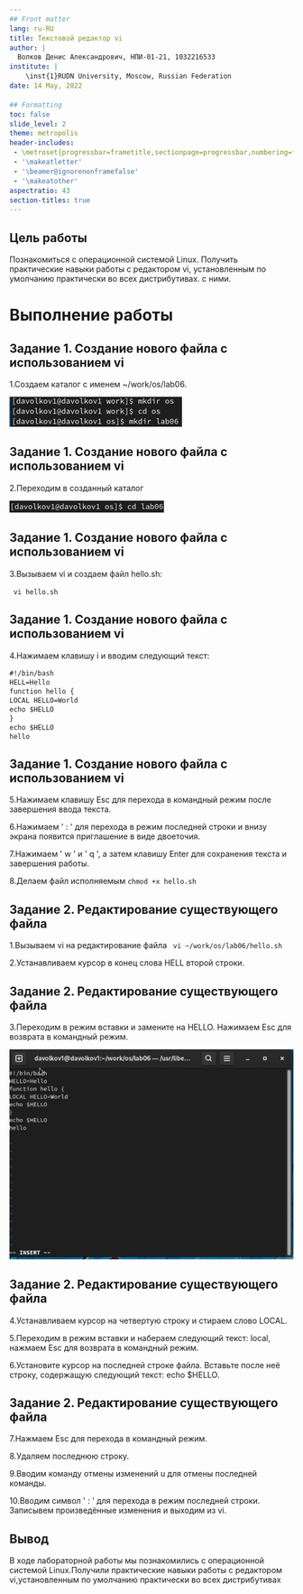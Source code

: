 ```yaml
---
## Front matter
lang: ru-RU
title: Текстовой редактор vi
author: |
  Волков Денис Александрович, НПИ-01-21, 1032216533
institute: |
	\inst{1}RUDN University, Moscow, Russian Federation
date: 14 May, 2022

## Formatting
toc: false
slide_level: 2
theme: metropolis
header-includes: 
 - \metroset{progressbar=frametitle,sectionpage=progressbar,numbering=fraction}
 - '\makeatletter'
 - '\beamer@ignorenonframefalse'
 - '\makeatother'
aspectratio: 43
section-titles: true
---
```

## Цель работы 
Познакомиться с операционной системой Linux. Получить практические навыки работы с редактором vi, установленным по умолчанию практически во всех дистрибутивах.
с ними.

# Выполнение работы
## Задание 1. Создание нового файла с использованием vi
1.Создаем каталог с именем ~/work/os/lab06.

![1](1.jpg "1")

## Задание 1. Создание нового файла с использованием vi
2.Переходим в созданный каталог

![2](2.jpg "2")

## Задание 1. Создание нового файла с использованием vi
3.Вызываем vi и создаем файл hello.sh:  

`  vi hello.sh `

## Задание 1. Создание нового файла с использованием vi
4.Нажимаем клавишу i и вводим следующий текст:

```
#!/bin/bash
HELL=Hello
function hello {
LOCAL HELLO=World
echo $HELLO
}
echo $HELLO
hello 
```

## Задание 1. Создание нового файла с использованием vi
5.Нажимаем клавишу Esc для перехода в командный режим после завершения ввода текста.

6.Нажимаем ' : ' для перехода в режим последней строки и внизу экрана появится приглашение в виде двоеточия.

7.Нажимаем ' w ' и ' q ', а затем клавишу Enter для сохранения текста и завершения работы.

8.Делаем файл исполняемым ` chmod +x hello.sh `

## Задание 2. Редактирование существующего файла
1.Вызываем vi на редактирование файла 
` vi ~/work/os/lab06/hello.sh`

2.Устанавливаем курсор в конец слова HELL второй строки.

## Задание 2. Редактирование существующего файла
3.Переходим в режим вставки и замените на HELLO. Нажимаем Esc для возврата в командный режим.

![3](3.jpg "3")

## Задание 2. Редактирование существующего файла
4.Устанавливаем курсор на четвертую строку и стираем слово LOCAL.

5.Переходим в режим вставки и набераем следующий текст: local, нажмаем Esc для
возврата в командный режим.

6.Установите курсор на последней строке файла. Вставьте после неё строку, содержащую
следующий текст: echo $HELLO.

## Задание 2. Редактирование существующего файла
7.Нажмаем Esc для перехода в командный режим.

8.Удаляем последнюю строку.

9.Вводим команду отмены изменений u для отмены последней команды.

10.Вводим символ ' : ' для перехода в режим последней строки. Записывем произведённые
изменения и выходим из vi.

## Вывод 
В ходе лабораторной работы мы познакомились с операционной системой Linux.Получили практические навыки работы с редактором vi,установленным по умолчанию практически во всех дистрибутивах